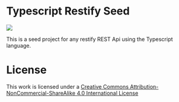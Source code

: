 # Typescript Restify Seed

[![][cc:img]][cc:url]

This is a seed project for any restify REST Api using the Typescript language.

# License

This work is licensed under a
[Creative Commons Attribution-NonCommercial-ShareAlike 4.0 International License][cc:url]

[cc:url]: http://creativecommons.org/licenses/by-nc-sa/4.0/
[cc:img]: https://i.creativecommons.org/l/by-nc-sa/4.0/80x15.png
